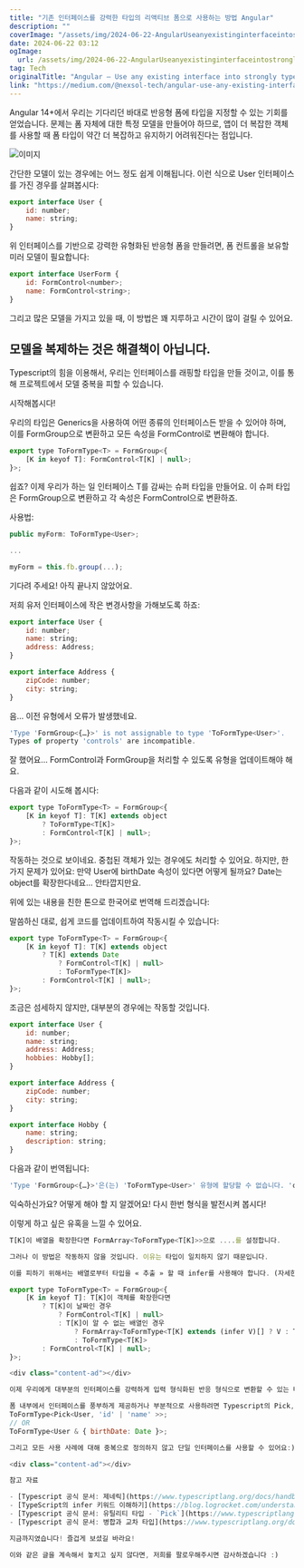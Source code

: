 ```yaml
---
title: "기존 인터페이스를 강력한 타입의 리액티브 폼으로 사용하는 방법 Angular"
description: ""
coverImage: "/assets/img/2024-06-22-AngularUseanyexistinginterfaceintostronglytypedreactiveform_0.png"
date: 2024-06-22 03:12
ogImage: 
  url: /assets/img/2024-06-22-AngularUseanyexistinginterfaceintostronglytypedreactiveform_0.png
tag: Tech
originalTitle: "Angular — Use any existing interface into strongly typed reactive form"
link: "https://medium.com/@nexsol-tech/angular-use-any-existing-interface-into-strongly-typed-reactive-form-90a6ab672b37"
---
```



Angular 14+에서 우리는 기다리던 바대로 반응형 폼에 타입을 지정할 수 있는 기회를 얻었습니다. 문제는 폼 자체에 대한 특정 모델을 만들어야 하므로, 앱이 더 복잡한 객체를 사용할 때 폼 타입이 약간 더 복잡하고 유지하기 어려워진다는 점입니다.

![이미지](/assets/img/2024-06-22-AngularUseanyexistinginterfaceintostronglytypedreactiveform_0.png)

간단한 모델이 있는 경우에는 어느 정도 쉽게 이해됩니다. 이런 식으로 User 인터페이스를 가진 경우를 살펴봅시다:

```js
export interface User {
    id: number;
    name: string;
}
```

<div class="content-ad"></div>

위 인터페이스를 기반으로 강력한 유형화된 반응형 폼을 만들려면, 폼 컨트롤을 보유할 미러 모델이 필요합니다:

```js
export interface UserForm {
    id: FormControl<number>;
    name: FormControl<string>;
}
```

그리고 많은 모델을 가지고 있을 때, 이 방법은 꽤 지루하고 시간이 많이 걸릴 수 있어요.

## 모델을 복제하는 것은 해결책이 아닙니다.

<div class="content-ad"></div>

Typescript의 힘을 이용해서, 우리는 인터페이스를 래핑할 타입을 만들 것이고, 이를 통해 프로젝트에서 모델 중복을 피할 수 있습니다.

시작해봅시다!

우리의 타입은 Generics을 사용하여 어떤 종류의 인터페이스든 받을 수 있어야 하며, 이를 FormGroup으로 변환하고 모든 속성을 FormControl로 변환해야 합니다.

```js
export type ToFormType<T> = FormGroup<{
    [K in keyof T]: FormControl<T[K] | null>;
}>;
```

<div class="content-ad"></div>

쉽죠? 이제 우리가 하는 일 인터페이스 T를 감싸는 슈퍼 타입을 만들어요. 이 슈퍼 타입은 FormGroup으로 변환하고 각 속성은 FormControl으로 변환하죠.

사용법:

```js
public myForm: ToFormType<User>;

...

myForm = this.fb.group(...);
```

기다려 주세요! 아직 끝나지 않았어요.

<div class="content-ad"></div>

저희 유저 인터페이스에 작은 변경사항을 가해보도록 하죠:

```js
export interface User {
    id: number;
    name: string;
    address: Address;
}

export interface Address {
    zipCode: number;
    city: string;
}
```

음... 이전 유형에서 오류가 발생했네요.

```js
'Type 'FormGroup<{…}>' is not assignable to type 'ToFormType<User>'.
Types of property 'controls' are incompatible.
```

<div class="content-ad"></div>

잘 했어요… FormControl과 FormGroup을 처리할 수 있도록 유형을 업데이트해야 해요.

다음과 같이 시도해 봅시다:

```js
export type ToFormType<T> = FormGroup<{
    [K in keyof T]: T[K] extends object
        ? ToFormType<T[K]>
        : FormControl<T[K] | null>;
}>;
```

작동하는 것으로 보이네요. 중첩된 객체가 있는 경우에도 처리할 수 있어요. 하지만, 한 가지 문제가 있어요: 만약 User에 birthDate 속성이 있다면 어떻게 될까요? Date는 object를 확장한다네요… 안타깝지만요.

<div class="content-ad"></div>

위에 있는 내용을 친한 톤으로 한국어로 번역해 드리겠습니다:

말씀하신 대로, 쉽게 코드를 업데이트하여 작동시킬 수 있습니다:

```js
export type ToFormType<T> = FormGroup<{
    [K in keyof T]: T[K] extends object
        ? T[K] extends Date
            ? FormControl<T[K] | null>
            : ToFormType<T[K]>
        : FormControl<T[K] | null>;
}>;
```

조금은 섬세하지 않지만, 대부분의 경우에는 작동할 것입니다.

```js
export interface User {
    id: number;
    name: string;
    address: Address;
    hobbies: Hobby[];
}

export interface Address {
    zipCode: number;
    city: string;
}

export interface Hobby {
    name: string;
    description: string;
}
```

<div class="content-ad"></div>

다음과 같이 번역됩니다:

```js
'Type 'FormGroup<{…}>'은(는) 'ToFormType<User>' 유형에 할당할 수 없습니다. 'controls' 속성의 유형이 호환되지 않습니다.
```

익숙하신가요? 어떻게 해야 할 지 알겠어요! 다시 한번 형식을 발전시켜 봅시다!

이렇게 하고 싶은 유혹을 느낄 수 있어요.

<div class="content-ad"></div>

```js
T[K]이 배열을 확장한다면 FormArray<ToFormType<T[K]>>으로 ....를 설정합니다.

그러나 이 방법은 작동하지 않을 것입니다. 이유는 타입이 일치하지 않기 때문입니다. 

이를 피하기 위해서는 배열로부터 타입을 « 추출 » 할 때 infer를 사용해야 합니다. (자세한 내용은 https://blog.logrocket.com/understanding-infer-typescript/에서 확인할 수 있습니다):

export type ToFormType<T> = FormGroup<{
    [K in keyof T]: T[K]이 객체를 확장한다면
        ? T[K]이 날짜인 경우
            ? FormControl<T[K] | null>
            : T[K]이 알 수 없는 배열인 경우
                ? FormArray<ToFormType<T[K] extends (infer V)[] ? V : T[K]>>
                : ToFormType<T[K]>
        : FormControl<T[K] | null>;
}>;

<div class="content-ad"></div>

이제 우리에게 대부분의 인터페이스를 강력하게 입력 형식화된 반응 형식으로 변환할 수 있는 타입이 생겼어요!

폼 내부에서 인터페이스를 풍부하게 제공하거나 부분적으로 사용하려면 Typescript의 Pick, Required, Intersection, Omit과 같은 기능을 활용할 수도 있어요. 예를 들면:
ToFormType<Pick<User, 'id' | 'name' >>;
// OR
ToFormType<User & { birthDate: Date }>;

그리고 모든 사용 사례에 대해 중복으로 정의하지 않고 단일 인터페이스를 사용할 수 있어요:)

<div class="content-ad"></div>

참고 자료

- [Typescript 공식 문서: 제네릭](https://www.typescriptlang.org/docs/handbook/2/generics.html)
- [TypeScript의 infer 키워드 이해하기](https://blog.logrocket.com/understanding-infer-typescript/)
- [Typescript 공식 문서: 유틸리티 타입 - `Pick`](https://www.typescriptlang.org/docs/handbook/utility-types.html#picktype-keys)
- [Typescript 공식 문서: 병합과 교차 타입](https://www.typescriptlang.org/docs/handbook/unions-and-intersections.html)

지금까지였습니다! 즐겁게 보셨길 바라요!

이와 같은 글을 계속해서 놓치고 싶지 않다면, 저희를 팔로우해주시면 감사하겠습니다 :)